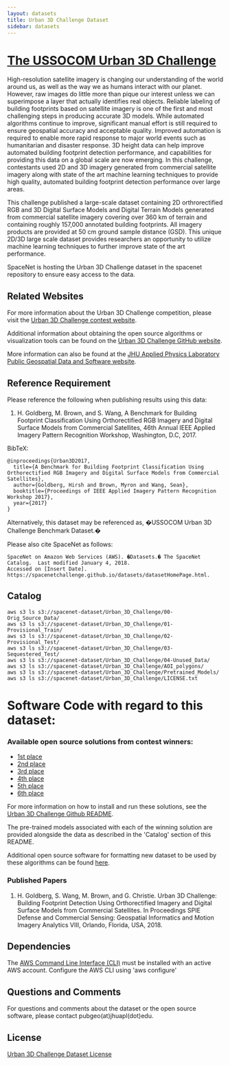 ```yaml
---
layout: datasets
title: Urban 3D Challenge Dataset
sidebar: datasets
---
```


# [The USSOCOM Urban 3D Challenge](https://www.topcoder.com/urban3d)

High-resolution satellite imagery is changing our understanding of the world around us, as well as the way we as humans interact with our planet. However, raw images do little more than pique our interest unless we can superimpose a layer that actually identifies real objects. Reliable labeling of building footprints based on satellite imagery is one of the first and most challenging steps in producing accurate 3D models. While automated algorithms continue to improve, significant manual effort is still required to ensure geospatial accuracy and acceptable quality. Improved automation is required to enable more rapid response to major world events such as humanitarian and disaster response. 3D height data can help improve automated building footprint detection performance, and capabilities for providing this data on a global scale are now emerging. In this challenge, contestants used 2D and 3D imagery generated from commercial satellite imagery along with state of the art machine learning techniques to provide high quality, automated building footprint detection performance over large areas. 

This challenge published a large-scale dataset containing 2D orthrorectified RGB and 3D Digital Surface Models and Digital Terrain Models generated from commercial satellite imagery covering over 360 km of terrain and containing roughly 157,000 annotated building footprints. All imagery products are provided at 50 cm ground sample distance (GSD). This unique 2D/3D large scale dataset provides researchers an opportunity to utilize machine learning techniques to further improve state of the art performance. 

SpaceNet is hosting the Urban 3D Challenge dataset in the spacenet repository to ensure easy access to the data.

## Related Websites

For more information about the Urban 3D Challenge competition, please visit the [Urban 3D Challenge contest website](https://www.topcoder.com/urban3d).

Additional information about obtaining the open source algorithms or visualization tools can be found on the [Urban 3D Challenge GitHub website](https://github.com/topcoderinc/Urban3d).  

More information can also be found at the [JHU Applied Physics Laboratory Public Geospatial Data and Software website](http://www.jhuapl.edu/pubgeo.html). 


## Reference Requirement

Please reference the following when publishing results using this data:

1.  H. Goldberg, M. Brown, and S. Wang, A Benchmark for Building Footprint Classification Using Orthorectified RGB Imagery and Digital Surface Models from Commercial Satellites, 46th Annual IEEE Applied Imagery Pattern Recognition Workshop, Washington, D.C, 2017.

BibTeX:	
```
@inproceedings{Urban3D2017,
  title={A Benchmark for Building Footprint Classification Using Orthorectified RGB Imagery and Digital Surface Models from Commercial Satellites},
  author={Goldberg, Hirsh and Brown, Myron and Wang, Sean},
  booktitle={Proceedings of IEEE Applied Imagery Pattern Recognition Workshop 2017},
  year={2017}
}
```

Alternatively, this dataset may be referenced as, �USSOCOM Urban 3D Challenge Benchmark Dataset.�
 
Please also cite SpaceNet as follows:

```
SpaceNet on Amazon Web Services (AWS). �Datasets.� The SpaceNet Catalog.  Last modified January 4, 2018.
Accessed on [Insert Date]. https://spacenetchallenge.github.io/datasets/datasetHomePage.html.
```

## Catalog
```commandline
aws s3 ls s3://spacenet-dataset/Urban_3D_Challenge/00-Orig_Source_Data/
aws s3 ls s3://spacenet-dataset/Urban_3D_Challenge/01-Provisional_Train/
aws s3 ls s3://spacenet-dataset/Urban_3D_Challenge/02-Provisional_Test/
aws s3 ls s3://spacenet-dataset/Urban_3D_Challenge/03-Sequestered_Test/
aws s3 ls s3://spacenet-dataset/Urban_3D_Challenge/04-Unused_Data/
aws s3 ls s3://spacenet-dataset/Urban_3D_Challenge/AOI_polygons/
aws s3 ls s3://spacenet-dataset/Urban_3D_Challenge/Pretrained_Models/
aws s3 ls s3://spacenet-dataset/Urban_3D_Challenge/LICENSE.txt
```

# Software Code with regard to this dataset:

### Available open source solutions from contest winners:

* [1st place](https://github.com/topcoderinc/Urban3d/tree/master/01-albu)
* [2nd place](https://github.com/topcoderinc/Urban3d/tree/master/02-selim_sef)
* [3rd place](https://github.com/topcoderinc/Urban3d/tree/master/03-cannab)
* [4th place](https://github.com/topcoderinc/Urban3d/tree/master/04-alina.marcu)
* [5th place](https://github.com/topcoderinc/Urban3d/tree/master/05-kylelee)
* [6th place](https://github.com/topcoderinc/Urban3d/tree/master/06-ZFTurbo)

For more information on how to install and run these solutions, see the [Urban 3D Challenge Github README](https://github.com/topcoderinc/Urban3d/blob/master/README.md).

The pre-trained models associated with each of the winning solution are provided alongside the data as described in the 'Catalog' section of this README. 

Additional open source software for formatting new dataset to be used by these algorithms can be found [here](https://github.com/pubgeo/Urban3DChallenge).

### Published Papers

1.   H. Goldberg, S. Wang, M. Brown, and G. Christie. Urban 3D Challenge: Building Footprint Detection Using Orthorectified Imagery and Digital Surface Models from Commercial Satellites. In Proceedings SPIE Defense and Commercial Sensing: Geospatial Informatics and Motion Imagery Analytics VIII, Orlando, Florida, USA, 2018.
 

## Dependencies
The [AWS Command Line Interface (CLI)](https://aws.amazon.com/cli/) must be installed with an active AWS account. Configure the AWS CLI using 'aws configure'

## Questions and Comments
For questions and comments about the dataset or the open source software, please contact pubgeo(at)jhuapl(dot)edu. 

## License
[Urban 3D Challenge Dataset License](/licenses/Urban3DChallenge_license.html)

